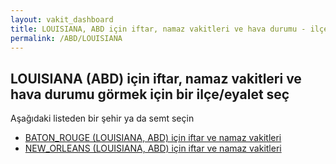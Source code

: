 ```yaml
---
layout: vakit_dashboard
title: LOUISIANA, ABD için iftar, namaz vakitleri ve hava durumu - ilçe/eyalet seç
permalink: /ABD/LOUISIANA
---
```


## LOUISIANA (ABD) için iftar, namaz vakitleri ve hava durumu  görmek için bir ilçe/eyalet seç

Aşağıdaki listeden bir şehir ya da semt seçin

* [BATON_ROUGE (LOUISIANA, ABD) için iftar ve namaz vakitleri](/ABD/LOUISIANA/BATON_ROUGE)
* [NEW_ORLEANS (LOUISIANA, ABD) için iftar ve namaz vakitleri](/ABD/LOUISIANA/NEW_ORLEANS)

<script type="text/javascript">
  var GLOBAL_COUNTRY = 'ABD';
  var GLOBAL_CITY = 'LOUISIANA';
  var GLOBAL_STATE = 'LOUISIANA';
</script>
